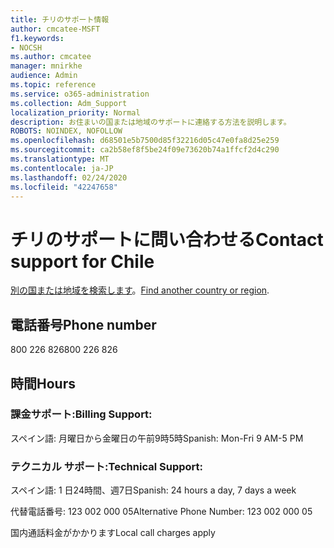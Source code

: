 ```yaml
---
title: チリのサポート情報
author: cmcatee-MSFT
f1.keywords:
- NOCSH
ms.author: cmcatee
manager: mnirkhe
audience: Admin
ms.topic: reference
ms.service: o365-administration
ms.collection: Adm_Support
localization_priority: Normal
description: お住まいの国または地域のサポートに連絡する方法を説明します。
ROBOTS: NOINDEX, NOFOLLOW
ms.openlocfilehash: d68501e5b7500d85f32216d05c47e0fa8d25e259
ms.sourcegitcommit: ca2b58ef8f5be24f09e73620b74a1ffcf2d4c290
ms.translationtype: MT
ms.contentlocale: ja-JP
ms.lasthandoff: 02/24/2020
ms.locfileid: "42247658"
---
```

# <a name="contact-support-for-chile"></a><span data-ttu-id="f1ce4-103">チリのサポートに問い合わせる</span><span class="sxs-lookup"><span data-stu-id="f1ce4-103">Contact support for Chile</span></span>

<span data-ttu-id="f1ce4-104">[別の国または地域を検索します](../contact-support-for-business-products.md)。</span><span class="sxs-lookup"><span data-stu-id="f1ce4-104">[Find another country or region](../contact-support-for-business-products.md).</span></span>

## <a name="phone-number"></a><span data-ttu-id="f1ce4-105">電話番号</span><span class="sxs-lookup"><span data-stu-id="f1ce4-105">Phone number</span></span>
<span data-ttu-id="f1ce4-106">800 226 826</span><span class="sxs-lookup"><span data-stu-id="f1ce4-106">800 226 826</span></span>

## <a name="hours"></a><span data-ttu-id="f1ce4-107">時間</span><span class="sxs-lookup"><span data-stu-id="f1ce4-107">Hours</span></span>
### <a name="billing-support"></a><span data-ttu-id="f1ce4-108">課金サポート:</span><span class="sxs-lookup"><span data-stu-id="f1ce4-108">Billing Support:</span></span>

<span data-ttu-id="f1ce4-109">スペイン語: 月曜日から金曜日の午前9時5時</span><span class="sxs-lookup"><span data-stu-id="f1ce4-109">Spanish: Mon-Fri 9 AM-5 PM</span></span>

### <a name="technical-support"></a><span data-ttu-id="f1ce4-110">テクニカル サポート:</span><span class="sxs-lookup"><span data-stu-id="f1ce4-110">Technical Support:</span></span>

<span data-ttu-id="f1ce4-111">スペイン語: 1 日24時間、週7日</span><span class="sxs-lookup"><span data-stu-id="f1ce4-111">Spanish: 24 hours a day, 7 days a week</span></span>

<span data-ttu-id="f1ce4-112">代替電話番号: 123 002 000 05</span><span class="sxs-lookup"><span data-stu-id="f1ce4-112">Alternative Phone Number: 123 002 000 05</span></span>

<span data-ttu-id="f1ce4-113">国内通話料金がかかります</span><span class="sxs-lookup"><span data-stu-id="f1ce4-113">Local call charges apply</span></span>